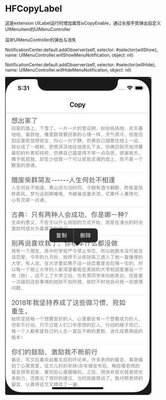 # HFCopyLabel
这是extension UILabel运行时增加属性isCopyEnable，通过长按手势弹出自定义UIMenuItem的UIMenuController

监听UIMenuController的弹出与消失

NotificationCenter.default.addObserver(self, selector: #selector(willShow), name: UIMenuController.willShowMenuNotification, object: nil)

NotificationCenter.default.addObserver(self, selector: #selector(willHide), name: UIMenuController.willHideMenuNotification, object: nil)

![image](https://github.com/yangguang521/HFCopyLabel/blob/master/copy.png)
